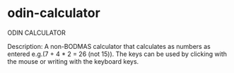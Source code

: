 # odin-calculator
ODIN CALCULATOR

Description:
    A non-BODMAS calculator that calculates as numbers as entered e.g.(7 + 4 * 2 = 26 (not 15)). The keys can be used by clicking with the mouse or writing with the keyboard keys.